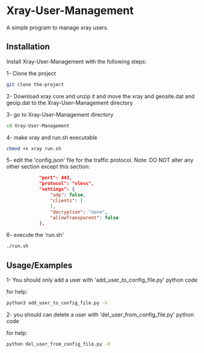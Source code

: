 
# Xray-User-Management

A simple program to manage xray users.


## Installation

Install Xray-User-Management with the following steps:

1- Clone the project
```bash
git clone the-project
```

2- Download xray core and unzip it and move the xray and geosite.dat and geoip.dat to the Xray-User-Management directory

3- go to Xray-User-Management directory
```bash
cd Xray-User-Management
```

4- make xray and run.sh executable
```bash
chmod +x xray run.sh
```

5- edit the 'config.json' file for the traffic protocol.
Note: DO NOT alter any other section except this section:
```json
            "port": 443,
            "protocol": "vless",
            "settings": {
                "udp": false,
                "clients": [
                ],
                "decryption": "none",
                "allowTransparent": false
            },
```

6- execute the 'run.sh'
```bash
./run.sh
```

## Usage/Examples

1- You should only add a user with 'add_user_to_config_file.py' python code

for help:
```bash
python3 add_user_to_config_file.py -h
```

2- you should can delete a user with 'del_user_from_config_file.py' python code

for help:
```bash
python del_user_from_config_file.py -h
```


